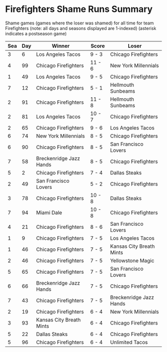 # Firefighters Shame Runs Summary



Shame games (games where the loser was shamed) for all time for team Firefighters (note: all days and seasons displayed are 1-indexed) (asterisk indicates a postseason game)


| Sea | Day | Winner | Score | Loser | 
| ------ |------ |------ |------ |------ |
| 3 | 6 | Los Angeles Tacos | 9 - 3 | Chicago Firefighters | 
| 4 | 99 | Chicago Firefighters | 11 - 6 | New York Millennials | 
| 1 | 49 | Los Angeles Tacos | 9 - 5 | Chicago Firefighters | 
| 7 | 12 | Chicago Firefighters | 5 - 1 | Hellmouth Sunbeams | 
| 2 | 91 | Chicago Firefighters | 11 - 8 | Hellmouth Sunbeams | 
| 2 | 81 | Los Angeles Tacos | 10 - 7 | Chicago Firefighters | 
| 2 | 65 | Chicago Firefighters | 9 - 6 | Los Angeles Tacos | 
| 6 | 74 | New York Millennials | 8 - 5 | Chicago Firefighters | 
| 6 | 90 | Chicago Firefighters | 8 - 5 | San Francisco Lovers | 
| 7 | 58 | Breckenridge Jazz Hands | 8 - 5 | Chicago Firefighters | 
| 5 | 2 | Chicago Firefighters | 7 - 4 | Dallas Steaks | 
| 2 | 49 | San Francisco Lovers | 5 - 2 | Chicago Firefighters | 
| 3 | 78 | Chicago Firefighters | 10 - 8 | Dallas Steaks | 
| 7 | 94 | Miami Dale | 10 - 8 | Chicago Firefighters | 
| 4 | 21 | Chicago Firefighters | 8 - 6 | San Francisco Lovers | 
| 1 | 9 | Chicago Firefighters | 7 - 5 | Los Angeles Tacos | 
| 1 | 46 | Chicago Firefighters | 7 - 5 | Kansas City Breath Mints | 
| 2 | 46 | Chicago Firefighters | 7 - 5 | Yellowstone Magic | 
| 5 | 65 | Chicago Firefighters | 7 - 5 | San Francisco Lovers | 
| 6 | 66 | Breckenridge Jazz Hands | 7 - 5 | Chicago Firefighters | 
| 7 | 43 | Chicago Firefighters | 7 - 5 | Breckenridge Jazz Hands | 
| 2 | 19 | Chicago Firefighters | 6 - 4 | New York Millennials | 
| 3 | 93 | Kansas City Breath Mints | 6 - 4 | Chicago Firefighters | 
| 5 | 22 | Dallas Steaks | 6 - 4 | Chicago Firefighters | 
| 5 | 96 | Chicago Firefighters | 6 - 4 | Unlimited Tacos | 



